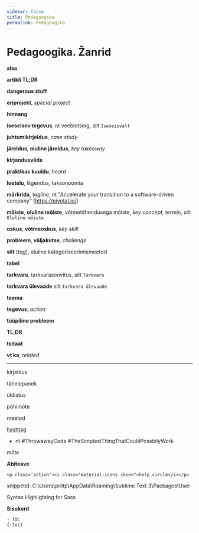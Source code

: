 ```yaml
---
sidebar: false
title: Pedagoogika
permalink: Pedagoogika
---
```


# Pedagoogika. Žanrid

__also__

__artikli TL;DR__

__dangerous stuff__

__eriprojekt__, _special project_

__hinnang__

__iseseisev tegevus__, nt veebiotsing, silt `Iseseisvalt`

__juhtumikirjeldus__, _case study_

__järeldus__, __oluline järeldus__, _key takeaway_

__kirjandusviide__

__praktikas kuuldu__, _heard_

__loetelu__, liigendus, taksonoomia

__märkrida__, _tagline_, nt "Accelerate your transition to a software-driven company" (https://pivotal.io/) 

__mõiste__, __oluline mõiste__, võtmetähendusega mõiste, _key concept_, termin, silt `Oluline mõiste`

__oskus__, __võtmeoskus__, _key skill_

__probleem__, __väljakutse__, _challenge_

__silt__ (_tag_), oluline kategoriseerimismeetod

__tabel__

__tarkvara__, tarkvarasoovitus, silt `Tarkvara`

__tarkvara ülevaade__ silt `Tarkvara ülevaade`

__teema__

__tegevus__, _action_

__tüüpiline probleem__

__TL;DR__

__tsitaat__

__vt ka__, _related_

- - -

kirjeldus

tähelepanek

üldistus

põhimõte

meetod

[hashtag](https://en.wikipedia.org/wiki/Hashtag)
  - nt #ThrowawayCode #TheSimplestThingThatCouldPossiblyWork

mõte

__Abiteave__

```
<p class='action'><i class="material-icons ikoon">help_circle</i></p>
```

snippetid: C:\Users\priitp\AppData\Roaming\Sublime Text 3\Packages\User

Syntax Highlighting for Sass

__Sisukord__

```
- TOC
{:toc}
```
